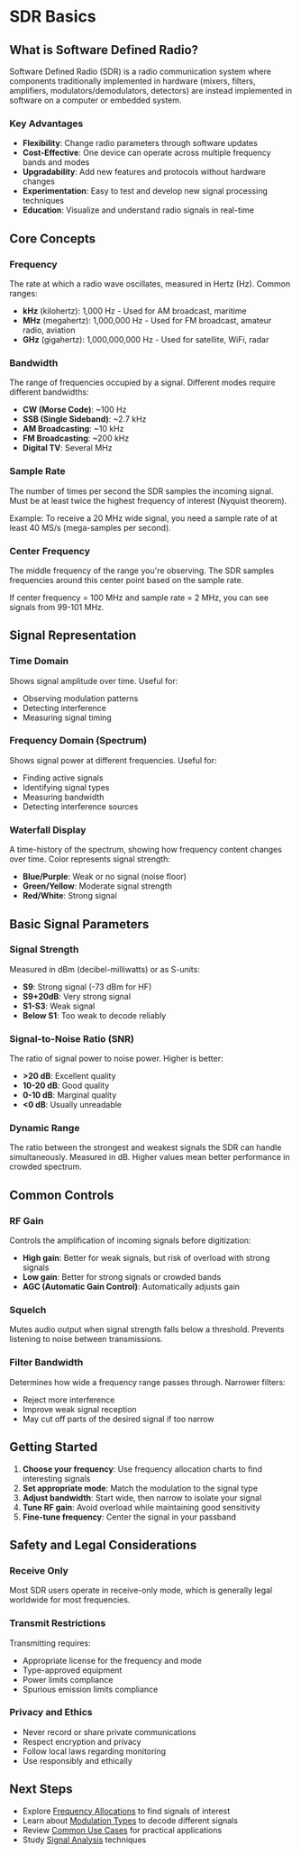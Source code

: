 # SDR Basics

## What is Software Defined Radio?

Software Defined Radio (SDR) is a radio communication system where components traditionally implemented in hardware (mixers, filters, amplifiers, modulators/demodulators, detectors) are instead implemented in software on a computer or embedded system.

### Key Advantages

- **Flexibility**: Change radio parameters through software updates
- **Cost-Effective**: One device can operate across multiple frequency bands and modes
- **Upgradability**: Add new features and protocols without hardware changes
- **Experimentation**: Easy to test and develop new signal processing techniques
- **Education**: Visualize and understand radio signals in real-time

## Core Concepts

### Frequency

The rate at which a radio wave oscillates, measured in Hertz (Hz). Common ranges:

- **kHz** (kilohertz): 1,000 Hz - Used for AM broadcast, maritime
- **MHz** (megahertz): 1,000,000 Hz - Used for FM broadcast, amateur radio, aviation
- **GHz** (gigahertz): 1,000,000,000 Hz - Used for satellite, WiFi, radar

### Bandwidth

The range of frequencies occupied by a signal. Different modes require different bandwidths:

- **CW (Morse Code)**: ~100 Hz
- **SSB (Single Sideband)**: ~2.7 kHz
- **AM Broadcasting**: ~10 kHz
- **FM Broadcasting**: ~200 kHz
- **Digital TV**: Several MHz

### Sample Rate

The number of times per second the SDR samples the incoming signal. Must be at least twice the highest frequency of interest (Nyquist theorem).

Example: To receive a 20 MHz wide signal, you need a sample rate of at least 40 MS/s (mega-samples per second).

### Center Frequency

The middle frequency of the range you're observing. The SDR samples frequencies around this center point based on the sample rate.

If center frequency = 100 MHz and sample rate = 2 MHz, you can see signals from 99-101 MHz.

## Signal Representation

### Time Domain

Shows signal amplitude over time. Useful for:

- Observing modulation patterns
- Detecting interference
- Measuring signal timing

### Frequency Domain (Spectrum)

Shows signal power at different frequencies. Useful for:

- Finding active signals
- Identifying signal types
- Measuring bandwidth
- Detecting interference sources

### Waterfall Display

A time-history of the spectrum, showing how frequency content changes over time. Color represents signal strength:

- **Blue/Purple**: Weak or no signal (noise floor)
- **Green/Yellow**: Moderate signal strength
- **Red/White**: Strong signal

## Basic Signal Parameters

### Signal Strength

Measured in dBm (decibel-milliwatts) or as S-units:

- **S9**: Strong signal (-73 dBm for HF)
- **S9+20dB**: Very strong signal
- **S1-S3**: Weak signal
- **Below S1**: Too weak to decode reliably

### Signal-to-Noise Ratio (SNR)

The ratio of signal power to noise power. Higher is better:

- **>20 dB**: Excellent quality
- **10-20 dB**: Good quality
- **0-10 dB**: Marginal quality
- **<0 dB**: Usually unreadable

### Dynamic Range

The ratio between the strongest and weakest signals the SDR can handle simultaneously. Measured in dB. Higher values mean better performance in crowded spectrum.

## Common Controls

### RF Gain

Controls the amplification of incoming signals before digitization:

- **High gain**: Better for weak signals, but risk of overload with strong signals
- **Low gain**: Better for strong signals or crowded bands
- **AGC (Automatic Gain Control)**: Automatically adjusts gain

### Squelch

Mutes audio output when signal strength falls below a threshold. Prevents listening to noise between transmissions.

### Filter Bandwidth

Determines how wide a frequency range passes through. Narrower filters:

- Reject more interference
- Improve weak signal reception
- May cut off parts of the desired signal if too narrow

## Getting Started

1. **Choose your frequency**: Use frequency allocation charts to find interesting signals
2. **Set appropriate mode**: Match the modulation to the signal type
3. **Adjust bandwidth**: Start wide, then narrow to isolate your signal
4. **Tune RF gain**: Avoid overload while maintaining good sensitivity
5. **Fine-tune frequency**: Center the signal in your passband

## Safety and Legal Considerations

### Receive Only

Most SDR users operate in receive-only mode, which is generally legal worldwide for most frequencies.

### Transmit Restrictions

Transmitting requires:

- Appropriate license for the frequency and mode
- Type-approved equipment
- Power limits compliance
- Spurious emission limits compliance

### Privacy and Ethics

- Never record or share private communications
- Respect encryption and privacy
- Follow local laws regarding monitoring
- Use responsibly and ethically

## Next Steps

- Explore [Frequency Allocations](./frequency-allocations.md) to find signals of interest
- Learn about [Modulation Types](./modulation-types.md) to decode different signals
- Review [Common Use Cases](./common-use-cases.md) for practical applications
- Study [Signal Analysis](./signal-analysis.md) techniques
